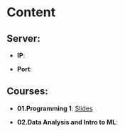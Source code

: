 # Content

## Server:

* **IP**:

* **Port**:


## Courses:

*  **01.Programming 1**: [Slides](https://github.com/jumphone/BiUH-course/blob/main/c01/c01s01.txt.ppt.md.num.md)

* **02.Data Analysis and Intro to ML**: 




